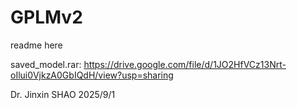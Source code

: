 # GPLMv2
readme here

saved_model.rar: https://drive.google.com/file/d/1JO2HfVCz13Nrt-oIlui0VjkzA0GbIQdH/view?usp=sharing

Dr. Jinxin SHAO
2025/9/1
